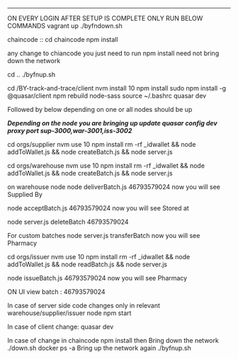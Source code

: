
**************************************
ON EVERY LOGIN AFTER SETUP IS COMPLETE ONLY RUN BELOW COMMANDS
vagrant up
./byfndown.sh

chaincode ::
cd chaincode
npm install

any change to chiancode you just need to run npm install need not bring down the network

cd ..
./byfnup.sh

cd /BY-track-and-trace/client
nvm install 10
npm install
sudo npm install -g  @quasar/client
npm rebuild node-sass
source ~/.bashrc
quasar dev

Followed by below depending on one or all nodes should be up

*****Depending on the node you are bringing up update quasar config dev proxy port sup-3000,war-3001,iss-3002*****

cd orgs/supplier
nvm use 10
npm install
rm -rf _idwallet && node addToWallet.js && node createBatch.js && node server.js

cd orgs/warehouse
nvm use 10
npm install
rm -rf _idwallet && node addToWallet.js && node createBatch.js && node server.js

on warehouse node
node deliverBatch.js 46793579024
now you will see Supplied By    

node acceptBatch.js 46793579024
now you will see Stored at

node server.js deleteBatch 46793579024

For custom batches 
node server.js transferBatch
now you will see Pharmacy



cd orgs/issuer
nvm use 10
npm install
rm -rf _idwallet && node addToWallet.js && node readBatch.js && node server.js

node issueBatch.js 46793579024
now you will see Pharmacy

ON UI view batch  : 46793579024

In case of server side code changes only in relevant warehouse/supplier/issuer node 
npm start


In case of client change:
quasar dev

In case of change in chaincode 
npm install
then Bring down the network
./down.sh
docker ps -a
Bring up the network again
./byfnup.sh
